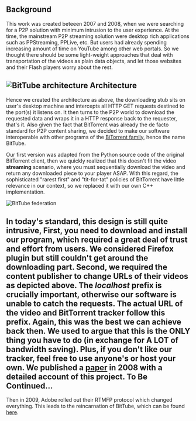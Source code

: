 Background
----------
This work was created beteeen 2007 and 2008, when we were searching for a P2P solution with minimum intrusion to the 
user experience. At the time, the mainstream P2P streaming solution were desktop rich applications such as PPStreaming,
PPLive, etc. But users had already spending increasing amount of time on YouTube among other web portals. So we thought
there should be some light-weight approaches that deal with transportation of the videos as plain data objects, and 
let those websites and their Flash players worry about the rest.

![BitTube architecture](https://github.com/downloads/yicui/BitTube/architecture.jpg)
Architecture
------------
Hence we created the architecture as above, the downloading stub sits on user's desktop machine and intercepts all
HTTP GET requests destined to the port(s) it listens on. It then turns to the P2P world to download the requested data
and wraps it in a HTTP response back to the requester, that's it. Also given the fact that BitTorrent was already the
de facto standard for P2P content sharing, we decided to make our software interoperable with other programs of the
[BiTorrent family](http://en.wikipedia.org/wiki/Comparison_of_BitTorrent_software), hence the name BitTube. 

Our first version was adapted from the Python source code of the original BitTorrent client, then we quickly realized
that this doesn't fit the video **streaming** scenario, where you must sequentially download the video and return 
any downloaded piece to your player ASAP. With this regard, the sophisticated "rarest first" and "tit-for-tat" policies
of BitTorrent have little relevance in our context, so we replaced it with our own C++ implementation.

![BitTube federation](https://github.com/downloads/yicui/BitTube/federation.jpg)

In today's standard, this design is still quite intrusive, First, you need to download and install our program, which 
required a great deal of trust and effort from users. We considered Firefox plugin but still couldn't get around the 
downloading part. Second, we required the content publisher to change URLs of their videos as depicted above. 
The *localhost* prefix is crucially important, otherwise our software is unable to catch the requests. The actual
URL of the video and BitTorrent tracker follow this prefix. Again, this was the best we can achieve back then. 
We used to argue that this is the ONLY thing you have to do (in exchange for A LOT of bandwidth saving).
Plus, if you don't like our tracker, feel free to use anyone's or host your own. We published a 
[paper](https://www.researchgate.net/publication/221558644_BitTube_Case_Study_of_a_Web-Based_Peer-Assisted_Video-on-Demand_System)
in 2008 with a detailed account of this project.
To Be Continued...
------------------
Then in 2009, Adobe rolled out their RTMFP protocol which changed everything. This leads to the reincarnation of BitTube,
which can be found [here](https://github.com/yicui/BitTube-on-Flash).